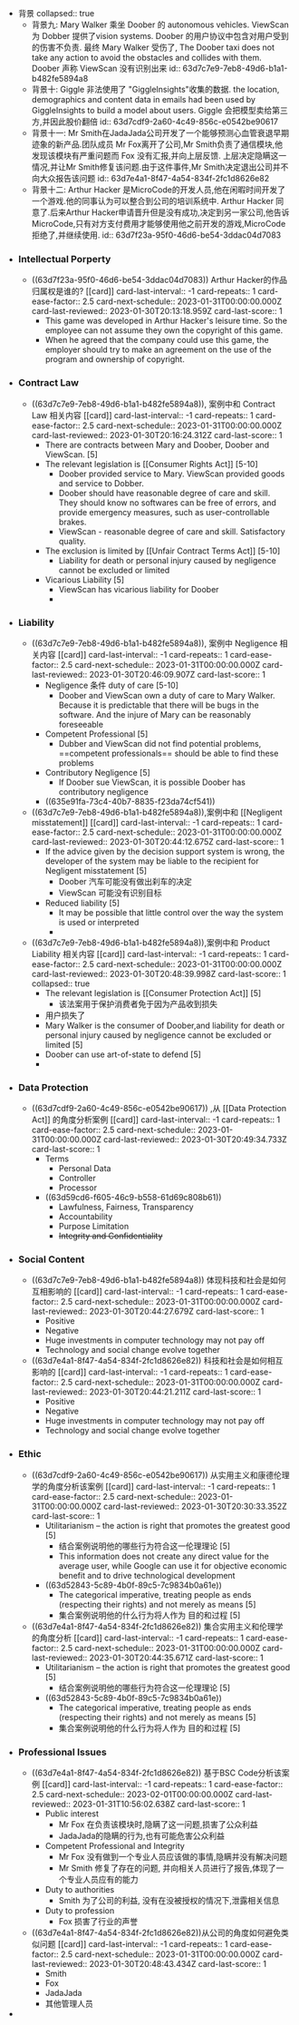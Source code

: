 - 背景
  collapsed:: true
	- 背景九: Mary Walker 乘坐 Doober 的 autonomous  vehicles. ViewScan 为 Dobber 提供了vision systems. Doober 的用户协议中包含对用户受到的伤害不负责. 最终 Mary Walker 受伤了, The Doober taxi does not take any action to avoid the obstacles and collides with them. Doober 声称 ViewScan 没有识别出来
	  id:: 63d7c7e9-7eb8-49d6-b1a1-b482fe5894a8
	- 背景十: Giggle 非法使用了 "GiggleInsights"收集的数据. the location, demographics and content data in emails had been used by GiggleInsights to build a model about users. Giggle 会把模型卖给第三方,并因此股价翻倍
	  id:: 63d7cdf9-2a60-4c49-856c-e0542be90617
	- 背景十一:  Mr Smith在JadaJada公司开发了一个能够预测心血管衰退早期迹象的新产品.团队成员 Mr Fox离开了公司,Mr Smith负责了通信模块,他发现该模块有严重问题而 Fox 没有汇报,并向上层反馈. 上层决定隐瞒这一情况,并让Mr Smith修复该问题.由于这件事件,Mr Smith决定退出公司并不向大众报告该问题
	  id:: 63d7e4a1-8f47-4a54-834f-2fc1d8626e82
	- 背景十二: Arthur Hacker 是MicroCode的开发人员,他在闲暇时间开发了一个游戏.他的同事认为可以整合到公司的培训系统中. Arthur Hacker 同意了.后来Arthur Hacker申请晋升但是没有成功,决定到另一家公司,他告诉MicroCode,只有对方支付费用才能够使用他之前开发的游戏,MicroCode 拒绝了,并继续使用.
	  id:: 63d7f23a-95f0-46d6-be54-3ddac04d7083
- ### Intellectual Porperty
	- ((63d7f23a-95f0-46d6-be54-3ddac04d7083)) Arthur Hacker的作品归属权是谁的? [[card]]
	  card-last-interval:: -1
	  card-repeats:: 1
	  card-ease-factor:: 2.5
	  card-next-schedule:: 2023-01-31T00:00:00.000Z
	  card-last-reviewed:: 2023-01-30T20:13:18.959Z
	  card-last-score:: 1
		- This game was developed in  Arthur Hacker's leisure time. So the employee can not assume they own the copyright of this game.
		- When he agreed that the company could use this game,  the employer should try to make an agreement on the use of the program and ownership of copyright.
- ### Contract Law
	- ((63d7c7e9-7eb8-49d6-b1a1-b482fe5894a8)), 案例中和 Contract Law 相关内容 [[card]]
	  card-last-interval:: -1
	  card-repeats:: 1
	  card-ease-factor:: 2.5
	  card-next-schedule:: 2023-01-31T00:00:00.000Z
	  card-last-reviewed:: 2023-01-30T20:16:24.312Z
	  card-last-score:: 1
		- There are contracts between Mary and Doober, Doober and ViewScan. [5]
		- The relevant legislation is [[Consumer Rights Act]] [5-10]
			- Doober provided service to Mary. ViewScan provided goods and service to Dobber.
			- Doober should have reasonable degree of care and skill. They should know no softwares can be free of errors, and provide emergency measures, such as user-controllable brakes.
			- ViewScan - reasonable degree of care and skill. Satisfactory quality.
		- The exclusion is limited by [[Unfair Contract Terms Act]] [5-10]
			- Liability for death or personal injury caused by negligence cannot be excluded or limited
		- Vicarious Liability [5]
			- ViewScan has vicarious liability for Doober
			-
- ### Liability
	- ((63d7c7e9-7eb8-49d6-b1a1-b482fe5894a8)), 案例中 Negligence 相关内容 [[card]]
	  card-last-interval:: -1
	  card-repeats:: 1
	  card-ease-factor:: 2.5
	  card-next-schedule:: 2023-01-31T00:00:00.000Z
	  card-last-reviewed:: 2023-01-30T20:46:09.907Z
	  card-last-score:: 1
		- Negligence 条件 duty of care [5-10]
			- Doober and ViewScan own a duty of care to Mary Walker. Because it is predictable that there will be bugs in the software. And the injure of Mary can be reasonably foreseeable
		- Competent Professional [5]
			- Dubber and ViewScan did not find potential problems, ==competent professionals== should be able to find these problems
		- Contributory Negligence [5]
			- If Doober sue ViewScan, it is possible Doober has   contributory negligence
		- ((635e91fa-73c4-40b7-8835-f23da74cf541))
	- ((63d7c7e9-7eb8-49d6-b1a1-b482fe5894a8)),案例中和 [[Negligent misstatement]] [[card]]
	  card-last-interval:: -1
	  card-repeats:: 1
	  card-ease-factor:: 2.5
	  card-next-schedule:: 2023-01-31T00:00:00.000Z
	  card-last-reviewed:: 2023-01-30T20:44:12.675Z
	  card-last-score:: 1
		- If the advice given by the decision support system is wrong, the developer of the system may be liable to the recipient for Negligent misstatement  [5]
			- Doober 汽车可能没有做出刹车的决定
			- ViewScan 可能没有识别目标
		- Reduced liability [5]
			- It may be possible that little control over the way the system is used or interpreted
			-
	- ((63d7c7e9-7eb8-49d6-b1a1-b482fe5894a8)),案例中和 Product Liability  相关内容 [[card]]
	  card-last-interval:: -1
	  card-repeats:: 1
	  card-ease-factor:: 2.5
	  card-next-schedule:: 2023-01-31T00:00:00.000Z
	  card-last-reviewed:: 2023-01-30T20:48:39.998Z
	  card-last-score:: 1
	  collapsed:: true
		- The relevant legislation is [[Consumer Protection Act]]  [5]
			- 该法案用于保护消费者免于因为产品收到损失
		- 用户损失了
		- Mary Walker is the consumer of Doober,and liability for death or personal injury caused by negligence cannot be excluded or limited [5]
		- Doober can use art-of-state to defend [5]
		-
- ### Data Protection
	- ((63d7cdf9-2a60-4c49-856c-e0542be90617)) ,从 [[Data Protection Act]] 的角度分析案例 [[card]]
	  card-last-interval:: -1
	  card-repeats:: 1
	  card-ease-factor:: 2.5
	  card-next-schedule:: 2023-01-31T00:00:00.000Z
	  card-last-reviewed:: 2023-01-30T20:49:34.733Z
	  card-last-score:: 1
		- Terms
			- Personal Data
			- Controller
			- Processor
		- ((63d59cd6-f605-46c9-b558-61d69c808b61))
			- Lawfulness, Fairness, Transparency
			- Accountability
			- Purpose Limitation
			- ~~Integrity and Confidentiality~~
- ### Social Content
	- ((63d7c7e9-7eb8-49d6-b1a1-b482fe5894a8)) 体现科技和社会是如何互相影响的 [[card]]
	  card-last-interval:: -1
	  card-repeats:: 1
	  card-ease-factor:: 2.5
	  card-next-schedule:: 2023-01-31T00:00:00.000Z
	  card-last-reviewed:: 2023-01-30T20:44:27.679Z
	  card-last-score:: 1
		- Positive
		- Negative
		- Huge investments in computer technology may not pay off
		- Technology and social change evolve together
	- ((63d7e4a1-8f47-4a54-834f-2fc1d8626e82)) 科技和社会是如何相互影响的 [[card]]
	  card-last-interval:: -1
	  card-repeats:: 1
	  card-ease-factor:: 2.5
	  card-next-schedule:: 2023-01-31T00:00:00.000Z
	  card-last-reviewed:: 2023-01-30T20:44:21.211Z
	  card-last-score:: 1
		- Positive
		- Negative
		- Huge investments in computer technology may not pay off
		- Technology and social change evolve together
- ### Ethic
	- ((63d7cdf9-2a60-4c49-856c-e0542be90617)) 从实用主义和康德伦理学的角度分析该案例 [[card]]
	  card-last-interval:: -1
	  card-repeats:: 1
	  card-ease-factor:: 2.5
	  card-next-schedule:: 2023-01-31T00:00:00.000Z
	  card-last-reviewed:: 2023-01-30T20:30:33.352Z
	  card-last-score:: 1
		- Utilitarianism – the action is right that promotes the greatest good [5]
			- 结合案例说明他的哪些行为符合这一伦理理论  [5]
			- This information does not create any direct value for the average user, while Google can use it for objective economic benefit and to drive technological development
		- ((63d52843-5c89-4b0f-89c5-7c9834b0a61e))
			- The categorical imperative, treating people as ends (respecting their rights)
			  and not merely as means  [5]
			- 集合案例说明他的什么行为将人作为 目的和过程 [5]
	- ((63d7e4a1-8f47-4a54-834f-2fc1d8626e82)) 集合实用主义和伦理学的角度分析 [[card]]
	  card-last-interval:: -1
	  card-repeats:: 1
	  card-ease-factor:: 2.5
	  card-next-schedule:: 2023-01-31T00:00:00.000Z
	  card-last-reviewed:: 2023-01-30T20:44:35.671Z
	  card-last-score:: 1
		- Utilitarianism – the action is right that promotes the greatest good [5]
			- 结合案例说明他的哪些行为符合这一伦理理论  [5]
		- ((63d52843-5c89-4b0f-89c5-7c9834b0a61e))
			- The categorical imperative, treating people as ends (respecting their rights)
			  and not merely as means  [5]
			- 集合案例说明他的什么行为将人作为 目的和过程 [5]
- ### Professional Issues
	- ((63d7e4a1-8f47-4a54-834f-2fc1d8626e82)) 基于BSC Code分析该案例 [[card]]
	  card-last-interval:: -1
	  card-repeats:: 1
	  card-ease-factor:: 2.5
	  card-next-schedule:: 2023-02-01T00:00:00.000Z
	  card-last-reviewed:: 2023-01-31T10:56:02.638Z
	  card-last-score:: 1
		- Public interest
			- Mr Fox 在负责该模块时,隐瞒了这一问题,损害了公众利益
			- JadaJada的隐瞒的行为,也有可能危害公众利益
		- Competent Professional and Integrity
			- Mr Fox 没有做到一个专业人员应该做的事情,隐瞒并没有解决问题
			- Mr Smith 修复了存在的问题, 并向相关人员进行了报告,体现了一个专业人员应有的能力
		- Duty to authorities
			- Smith 为了公司的利益, 没有在没被授权的情况下,泄露相关信息
		- Duty to profession
			- Fox 损害了行业的声誉
	- ((63d7e4a1-8f47-4a54-834f-2fc1d8626e82))从公司的角度如何避免类似问题 [[card]]
	  card-last-interval:: -1
	  card-repeats:: 1
	  card-ease-factor:: 2.5
	  card-next-schedule:: 2023-01-31T00:00:00.000Z
	  card-last-reviewed:: 2023-01-30T20:48:43.434Z
	  card-last-score:: 1
		- Smith
		- Fox
		- JadaJada
		- 其他管理人员
-